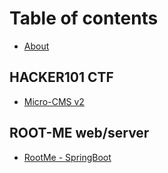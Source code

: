 # Table of contents

* [About](README.md)

## HACKER101 CTF

* [Micro-CMS v2](hacker101-ctf/micro-cms-v2.md)

## ROOT-ME web/server

* [RootMe - SpringBoot](root-me-web-server/rootme-springboot.md)

